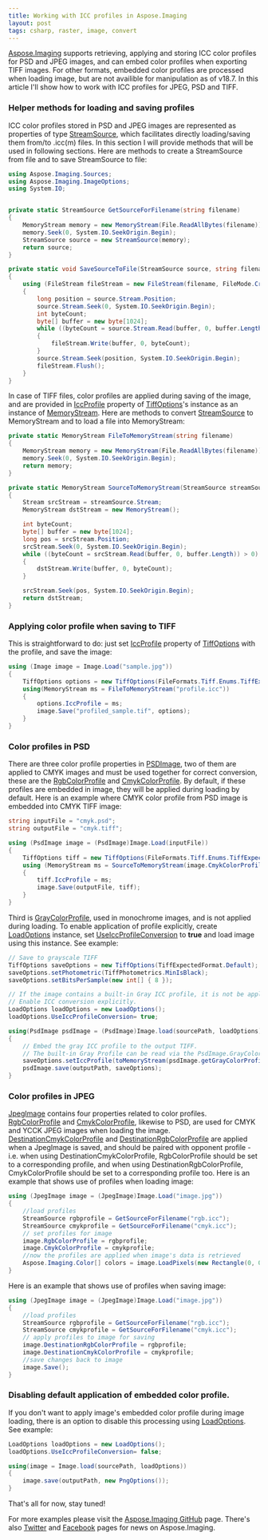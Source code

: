 ```yaml
---
title: Working with ICC profiles in Aspose.Imaging
layout: post
tags: csharp, raster, image, convert
---
```


<a href="https://products.aspose.com/imaging/">Aspose.Imaging</a> supports retrieving, applying and storing ICC color profiles for PSD and JPEG images, and can embed color profiles when exporting TIFF images. For other formats, embedded color profiles are processed when loading image, but are not availible for manipulation as of v18.7. In this article I'll show how to work with ICC profiles for JPEG, PSD and TIFF.

### Helper methods for loading and saving profiles
ICC color profiles stored in PSD and JPEG images are represented as properties of type <a href="https://apireference.aspose.com/net/imaging/aspose.imaging.sources/streamsource/">StreamSource</a>, which facilitates directly loading/saving them from/to .icc(m) files. 
In this section I will provide methods that will be used in following sections. Here are methods to create a StreamSource from file and to save StreamSource to file:
```csharp
using Aspose.Imaging.Sources;
using Aspose.Imaging.ImageOptions;
using System.IO;


private static StreamSource GetSourceForFilename(string filename)
{
    MemoryStream memory = new MemoryStream(File.ReadAllBytes(filename));
    memory.Seek(0, System.IO.SeekOrigin.Begin);
    StreamSource source = new StreamSource(memory);
    return source;
}

private static void SaveSourceToFile(StreamSource source, string filename)
{
    using (FileStream fileStream = new FileStream(filename, FileMode.Create))
    {
        long position = source.Stream.Position;
        source.Stream.Seek(0, System.IO.SeekOrigin.Begin);
        int byteCount;
        byte[] buffer = new byte[1024];
        while ((byteCount = source.Stream.Read(buffer, 0, buffer.Length)) > 0)
        {
            fileStream.Write(buffer, 0, byteCount);
        }
        source.Stream.Seek(position, System.IO.SeekOrigin.Begin);
        fileStream.Flush();
    }
}

```

In case of TIFF files, color profiles are applied during saving of the image, and are provided in <a href="https://apireference.aspose.com/net/imaging/aspose.imaging.imageoptions/tiffoptions/properties/iccprofile">IccProfile</a> property of <a href="https://apireference.aspose.com/net/imaging/aspose.imaging.imageoptions/tiffoptions/">TiffOptions</a>'s instance as an instance of <a href="https://docs.microsoft.com/en-us/dotnet/api/system.io.memorystream?redirectedfrom=MSDN&view=netframework-4.7.2">MemoryStream</a>. Here are methods to convert <a href="https://apireference.aspose.com/net/imaging/aspose.imaging.sources/streamsource/">StreamSource</a> to MemoryStream and to load a file into MemoryStream:
```csharp
private static MemoryStream FileToMemoryStream(string filename)
{
    MemoryStream memory = new MemoryStream(File.ReadAllBytes(filename));
    memory.Seek(0, System.IO.SeekOrigin.Begin);
    return memory;
}

private static MemoryStream SourceToMemoryStream(StreamSource streamSource)
{
    Stream srcStream = streamSource.Stream;
    MemoryStream dstStream = new MemoryStream();

    int byteCount;
    byte[] buffer = new byte[1024];
    long pos = srcStream.Position;
    srcStream.Seek(0, System.IO.SeekOrigin.Begin);
    while ((byteCount = srcStream.Read(buffer, 0, buffer.Length)) > 0)
    {
        dstStream.Write(buffer, 0, byteCount);
    }

    srcStream.Seek(pos, System.IO.SeekOrigin.Begin);
    return dstStream;
}
```


### Applying color profile when saving to TIFF
This is straightforward to do: just set <a href="https://apireference.aspose.com/net/imaging/aspose.imaging.imageoptions/tiffoptions/properties/iccprofile">IccProfile</a> property of <a href="https://apireference.aspose.com/net/imaging/aspose.imaging.imageoptions/tiffoptions/">TiffOptions</a> with the profile, and save the image:
```csharp
using (Image image = Image.Load("sample.jpg"))
{
    TiffOptions options = new TiffOptions(FileFormats.Tiff.Enums.TiffExpectedFormat.Default);
	using(MemoryStream ms = FileToMemoryStream("profile.icc"))
	{
		options.IccProfile = ms;
		image.Save("profiled_sample.tif", options);
	}
}
```

### Color profiles in PSD
There are three color profile properties in <a href="https://apireference.aspose.com/net/imaging/aspose.imaging.fileformats.psd/psdimage/">PSDImage</a>, two of them are applied to CMYK images and must be used together for correct conversion, these are the <a href="https://apireference.aspose.com/net/imaging/aspose.imaging.fileformats.psd/psdimage/properties/rgbcolorprofile">RgbColorProfile</a>  and <a href="https://apireference.aspose.com/net/imaging/aspose.imaging.fileformats.psd/psdimage/properties/cmykcolorprofile">CmykColorProfile</a>. By default, if these profiles are embedded in image, they will be applied during loading by default. 
Here is an example where CMYK color profile from PSD image is embedded into CMYK TIFF image:
```csharp
string inputFile = "cmyk.psd";
string outputFile = "cmyk.tiff";

using (PsdImage image = (PsdImage)Image.Load(inputFile))
{
    TiffOptions tiff = new TiffOptions(FileFormats.Tiff.Enums.TiffExpectedFormat.TiffLzwCmyk);
    using (MemoryStream ms = SourceToMemoryStream(image.CmykColorProfile))
    {
        tiff.IccProfile = ms;
        image.Save(outputFile, tiff);
    }
}
```

Third is <a href="https://apireference.aspose.com/net/imaging/aspose.imaging.fileformats.psd/psdimage/properties/graycolorprofile">GrayColorProfile</a>, used in monochrome images, and is not applied during loading. To enable application of profile explicitly, create <a href="https://apireference.aspose.com/net/imaging/aspose.imaging/loadoptions/">LoadOptions</a> instance, set <a href="https://apireference.aspose.com/net/imaging/aspose.imaging/loadoptions/properties/useiccprofileconversion">UseIccProfileConversion</a> to <b>true</b> and load image using this instance. See example:
```csharp
// Save to grayscale TIFF
TiffOptions saveOptions = new TiffOptions(TiffExpectedFormat.Default);
saveOptions.setPhotometric(TiffPhotometrics.MinIsBlack);
saveOptions.setBitsPerSample(new int[] { 8 });

// If the image contains a built-in Gray ICC profile, it is not be applied by default in contrast of the CMYK profile.
// Enable ICC conversion explicitly.
LoadOptions loadOptions = new LoadOptions();
loadOptions.UseIccProfileConversion= true;

using(PsdImage psdImage = (PsdImage)Image.load(sourcePath, loadOptions))
{
	// Embed the gray ICC profile to the output TIFF.
	// The built-in Gray Profile can be read via the PsdImage.GrayColorProfile property.
	saveOptions.setIccProfile(toMemoryStream(psdImage.getGrayColorProfile()));
	psdImage.save(outputPath, saveOptions);
}
```

### Color profiles in JPEG
<a href="https://apireference.aspose.com/net/imaging/aspose.imaging.fileformats.jpeg/jpegimage/">JpegImage</a> contains four properties related to color profiles. <a href="https://apireference.aspose.com/net/imaging/aspose.imaging.fileformats.jpeg/jpegimage/properties/rgbcolorprofile">RgbColorProfile</a> and <a href="https://apireference.aspose.com/net/imaging/aspose.imaging.fileformats.jpeg/jpegimage/properties/cmykcolorprofile">CmykColorProfile</a>, likewise to PSD, are used for CMYK and YCCK JPEG images when loading the image. <a href="https://apireference.aspose.com/net/imaging/aspose.imaging.fileformats.jpeg/jpegimage/properties/destinationcmykcolorprofile">DestinationCmykColorProfile</a> and <a href="https://apireference.aspose.com/net/imaging/aspose.imaging.fileformats.jpeg/jpegimage/properties/destinationrgbcolorprofile">DestinationRgbColorProfile</a> are applied when a JpegImage is saved, and should be paired with opponent profile - i.e. when using DestinationCmykColorProfile, RgbColorProfile should be set to a corresponding profile, and when using DestinationRgbColorProfile, CmykColorProfile should be set to a corresponding profile too.
Here is an example that shows use of profiles when loading image:
```csharp
using (JpegImage image = (JpegImage)Image.Load("image.jpg"))
{
    //load profiles
    StreamSource rgbprofile = GetSourceForFilename("rgb.icc");
    StreamSource cmykprofile = GetSourceForFilename("cmyk.icc");
    // set profiles for image
    image.RgbColorProfile = rgbprofile;
    image.CmykColorProfile = cmykprofile;
    //now the profiles are applied when image's data is retrieved
    Aspose.Imaging.Color[] colors = image.LoadPixels(new Rectangle(0, 0, image.Width, image.Height));
}
```
Here is an example that shows use of profiles when saving image:
```csharp
using (JpegImage image = (JpegImage)Image.Load("image.jpg"))
{
    //load profiles
    StreamSource rgbprofile = GetSourceForFilename("rgb.icc");
    StreamSource cmykprofile = GetSourceForFilename("cmyk.icc");
    // apply profiles to image for saving
    image.DestinationRgbColorProfile = rgbprofile;
    image.DestinationCmykColorProfile = cmykprofile;
    //save changes back to image
    image.Save();
}
``` 


### Disabling default application of embedded color profile.
If you don't want to apply image's embedded color profile during image loading, there is an option to disable this processing using <a href="https://apireference.aspose.com/net/imaging/aspose.imaging/loadoptions/">LoadOptions</a>. See example:
```csharp
LoadOptions loadOptions = new LoadOptions();
loadOptions.UseIccProfileConversion= false;

using(image = Image.load(sourcePath, loadOptions))
{
	image.save(outputPath, new PngOptions());
}
``` 



That's all for now, stay tuned!

For more examples please visit the <a href="https://github.com/aspose-imaging">Aspose.Imaging GitHub</a> page. There's also <a href="https://twitter.com/Asposeimaging">Twitter</a> and <a href="https://www.facebook.com/AsposeImaging">Facebook</a> pages for news on Aspose.Imaging.

